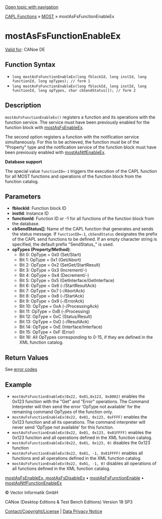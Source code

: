 [Open topic with navigation](../../../../../CANoeDEFamily.htm#Topics/CAPLFunctions/MOST/Functions/CAPLfunctionMOSTAsFsFunctionEnableEx.md)

[CAPL Functions](../../CAPLfunctions.md) » [MOST](../CAPLfunctionsMOSTOverview.md) » mostAsFsFunctionEnableEx

# mostAsFsFunctionEnableEx

[Valid for](../../../Shared/FeatureAvailability.md): CANoe DE

## Function Syntax

- `long mostAsFsFunctionEnableEx(long fblockId, long instId, long functionId, long opTypes); // form 1`
- `long mostAsFsFunctionEnableEx(long fblockId, long instId, long functionId, long opTypes, char cbSendStatus[]); // form 2`

## Description

`mostAsFsFunctionEnableEx()` registers a function and its operations with the function service. The service must have been previously enabled for the function block with [mostAsFsEnableEx](CAPLfunctionMOSTAsFsEnableExMOSTAsFsDisableEx.md).

The second option registers a function with the notification service simultaneously. For this to be achieved, the function must be of the "Property" type and the notification service of the function block must have been previously enabled with [mostAsNtfEnableEx](CAPLfunctionMOSTAsNTFEnableEx.md).

**Database support**

The special value `functionID=-1` triggers the execution of the CAPL function for all MOST functions and operations of the function block from the function catalog.

## Parameters

- **fblockId**: Function block ID
- **instId**: Instance ID
- **functionId**: Function ID or -1 for all functions of the function block from the database.
- **cbSendStatus[]**: Name of the CAPL function that generates and sends the status message. If `functionID=-1`, `cbSendStatus` designates the prefix of the CAPL send functions to be defined. If an empty character string is specified, the default prefix "SendStatus_" is used.
- **opTypes (Property/Method)**:
  - Bit 0: OpType = 0x0 (Set/Start)
  - Bit 1: OpType = 0x1 (Get/Abort)
  - Bit 2: OpType = 0x2 (SetGet/StartResult)
  - Bit 3: OpType = 0x3 (Increment/-)
  - Bit 4: OpType = 0x4 (Decrement/-)
  - Bit 5: OpType = 0x5 (GetInterface/GetInterface)
  - Bit 6: OpType = 0x6 (-/StartResultAck)
  - Bit 7: OpType = 0x7 (-/AbortAck)
  - Bit 8: OpType = 0x8 (-/StartAck)
  - Bit 9: OpType = 0x9 (-/ErrorAck)
  - Bit 10: OpType = 0xA (-/ProcessingAck)
  - Bit 11: OpType = 0xB (-/Processing)
  - Bit 12: OpType = 0xC (Status/Result)
  - Bit 13: OpType = 0xD (-/ResultAck)
  - Bit 14: OpType = 0xE (Interface/Interface)
  - Bit 15: OpType = 0xF (Error)
  - Bit 16: All OpTypes corresponding to 0-15, if they are defined in the XML function catalog.

## Return Values

See [error codes](../CAPLfunctionsMOSTErrorCodes.md)

## Example

- `mostAsFsFunctionEnableEx(0x22, 0x01,0x123, 0x8002)` enables the 0x123 function with the "Get" and "Error" operations. The Command Interpreter will then send the error 'OpType not available' for the remaining command OpTypes of the function only.
- `mostAsFsFunctionEnableEx(0x22, 0x01, 0x123, 0xFFFF)` enables the 0x123 function and all its operations. The command interpreter will never send 'OpType not available' for this function.
- `mostAsFsFunctionEnableEx(0x22, 0x01, 0x123, 0x01FFFF)` enables the 0x123 function and all operations defined in the XML function catalog.
- `mostAsFsFunctionEnableEx(0x22, 0x01, 0x123, 0)` disables the 0x123 function
- `mostAsFsFunctionEnableEx(0x22, 0x01, -1, 0x01FFFF)` enables all functions and all operations defined in the XML function catalog.
- `mostAsFsFunctionEnableEx(0x22, 0x01, -1, 0)` disables all operations of all functions defined in the XML function catalog.

[mostAsFsEnableEx, mostAsFsDisableEx](CAPLfunctionMOSTAsFsEnableExMOSTAsFsDisableEx.md) • [mostAsFsFunctionEnable](CAPLfunctionMOSTAsFsFunctionEnable.md) • [mostAsNtfFunctionEnableEx](CAPLfunctionMOSTAsNTFEnableEx.md)

© Vector Informatik GmbH

CANoe (Desktop Editions & Test Bench Editions) Version 18 SP3

[Contact/Copyright/License](../../../Shared/ContactCopyrightLicense.md) | [Data Privacy Notice](https://www.vector.com/int/en/company/get-info/privacy-policy/)
